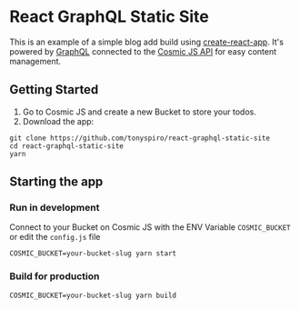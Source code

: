 # React GraphQL Static Site
This is an example of a simple blog add build using [create-react-app](https://github.com/facebookincubator/create-react-app). It's powered by [GraphQL](http://graphql.org/) connected to the [Cosmic JS API](https://cosmicjs.com/) for easy content management.

## Getting Started
1. Go to Cosmic JS and create a new Bucket to store your todos.
2. Download the app:
```
git clone https://github.com/tonyspiro/react-graphql-static-site
cd react-graphql-static-site
yarn
```
## Starting the app
### Run in development
Connect to your Bucket on Cosmic JS with the ENV Variable `COSMIC_BUCKET` or edit the `config.js` file
```
COSMIC_BUCKET=your-bucket-slug yarn start
```
### Build for production
```
COSMIC_BUCKET=your-bucket-slug yarn build
```
